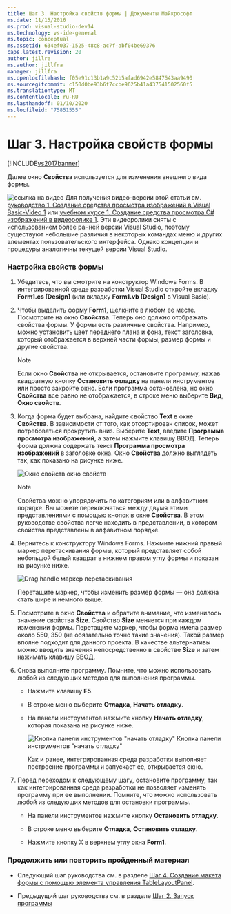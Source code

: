 ```yaml
---
title: Шаг 3. Настройка свойств формы | Документы Майкрософт
ms.date: 11/15/2016
ms.prod: visual-studio-dev14
ms.technology: vs-ide-general
ms.topic: conceptual
ms.assetid: 634ef037-1525-48c8-ac7f-abf04be69376
caps.latest.revision: 20
author: jillre
ms.author: jillfra
manager: jillfra
ms.openlocfilehash: f05e91c13b1a9c52b5afad6942e5847643aa9490
ms.sourcegitcommit: c150d0be93b6f7ccbe9625b41a437541502560f5
ms.translationtype: MT
ms.contentlocale: ru-RU
ms.lasthandoff: 01/10/2020
ms.locfileid: "75851555"
---
```

# <a name="step-3-set-your-form-properties"></a>Шаг 3. Настройка свойств формы
[!INCLUDE[vs2017banner](../includes/vs2017banner.md)]

Далее окно **Свойства** используется для изменения внешнего вида формы.

 ![ссылка на видео](../data-tools/media/playvideo.gif "PlayVideo") Для получения видео-версии этой статьи см. [руководство 1. Создание средства просмотра изображений в Visual Basic-Video 1](https://msdn.microsoft.com/vbasic/gg315352.aspx) или [учебном курсе 1. Создание средства просмотра C# изображений в видеоролике 1](https://msdn.microsoft.com/vcsharp/gg278409.aspx). Эти видеоролики сняты с использованием более ранней версии Visual Studio, поэтому существуют небольшие различия в некоторых командах меню и других элементах пользовательского интерфейса. Однако концепции и процедуры аналогичны текущей версии Visual Studio.

### <a name="to-set-your-form-properties"></a>Настройка свойств формы

1. Убедитесь, что вы смотрите на конструктор Windows Forms. В интегрированной среде разработки Visual Studio откройте вкладку **Form1.cs [Design]** (или вкладку **Form1.vb [Design]** в Visual Basic).

2. Чтобы выделить форму **Form1**, щелкните в любом ее месте. Посмотрите на окно **Свойства**. Теперь оно должно отображать свойства формы. У формы есть различные свойства. Например, можно установить цвет переднего плана и фона, текст заголовка, который отображается в верхней части формы, размер формы и другие свойства.

   > [!NOTE]
   > Если окно **Свойства** не открывается, остановите программу, нажав квадратную кнопку **Остановить отладку** на панели инструментов или просто закройте окно. Если программа остановлена, но окно **Свойства** все равно не отображается, в строке меню выберите **Вид**, **Окно свойств**.

3. Когда форма будет выбрана, найдите свойство **Text** в окне **Свойства**. В зависимости от того, как отсортирован список, может потребоваться прокрутить вниз. Выберите **Text**, введите **Программа просмотра изображений**, а затем нажмите клавишу ВВОД.  Теперь форма должна содержать текст **Программа просмотра изображений** в заголовке окна. Окно **Свойства** должно выглядеть так, как показано на рисунке ниже.

    ![Окно свойств](../ide/media/express-edittextproperty.png "Express_EditTextProperty") окно свойств

   > [!NOTE]
   > Свойства можно упорядочить по категориям или в алфавитном порядке. Вы можете переключаться между двумя этими представлениями с помощью кнопок в окне **Свойства**. В этом руководстве свойства легче находить в представлении, в котором свойства представлены в алфавитном порядке.

4. Вернитесь к конструктору Windows Forms. Нажмите нижний правый маркер перетаскивания формы, который представляет собой небольшой белый квадрат в нижнем правом углу формы и показан на рисунке ниже.

    ![Drag handle](../ide/media/express-bottomrt-drag.png "Express_BottomRT_Drag") маркер перетаскивания

    Перетащите маркер, чтобы изменить размер формы — она должна стать шире и немного выше.

5. Посмотрите в окно **Свойства** и обратите внимание, что изменилось значение свойства **Size**. Свойство **Size** меняется при каждом изменении формы. Перетащите маркер, чтобы форма имела размер около 550, 350 (не обязательно точно такие значения). Такой размер вполне подходит для данного проекта. В качестве альтернативы можно вводить значения непосредственно в свойстве **Size** и затем нажимать клавишу ВВОД.

6. Снова выполните программу. Помните, что можно использовать любой из следующих методов для выполнения программы.

   - Нажмите клавишу **F5**.

   - В строке меню выберите **Отладка**, **Начать отладку**.

   - На панели инструментов нажмите кнопку **Начать отладку**, которая показана на рисунке ниже.

      ![Кнопка панели инструментов "начать отладку"](../ide/media/express-icondebug.png "Express_IconDebug") Кнопка панели инструментов "начать отладку"

     Как и ранее, интегрированная среда разработки выполняет построение программы и запускает ее, открывается окно.

7. Перед переходом к следующему шагу, остановите программу, так как интегрированная среда разработки не позволяет изменять программу при ее выполнении. Помните, что можно использовать любой из следующих методов для остановки программы.

   - На панели инструментов нажмите кнопку **Остановить отладку**.

   - В строке меню выберите **Отладка**, **Остановить отладку**.

   - Нажмите кнопку X в верхнем углу окна **Form1**.

### <a name="to-continue-or-review"></a>Продолжить или повторить пройденный материал

- Следующий шаг руководства см. в разделе [Шаг 4. Создание макета формы с помощью элемента управления TableLayoutPanel](../ide/step-4-lay-out-your-form-with-a-tablelayoutpanel-control.md).

- Предыдущий шаг руководства см. в разделе [Шаг 2. Запуск программы](../ide/step-2-run-your-program.md)
